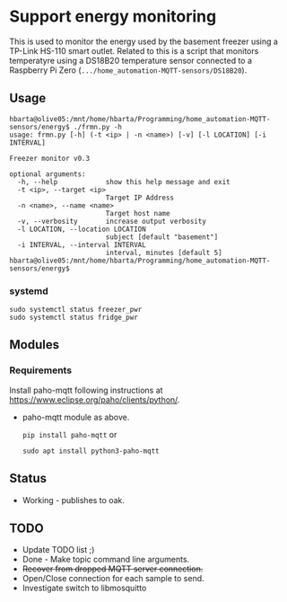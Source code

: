 # Support energy monitoring

This is used to monitor the energy used by the basement freezer using a TP-Link HS-110
smart outlet. Related to this is a script that monitors temperatyre using a DS18B20
temperature sensor connected to a Raspberry Pi Zero
(`.../home_automation-MQTT-sensors/DS18B20`).

## Usage

```text
hbarta@olive05:/mnt/home/hbarta/Programming/home_automation-MQTT-sensors/energy$ ./frmn.py -h
usage: frmn.py [-h] (-t <ip> | -n <name>) [-v] [-l LOCATION] [-i INTERVAL]

Freezer monitor v0.3

optional arguments:
  -h, --help            show this help message and exit
  -t <ip>, --target <ip>
                        Target IP Address
  -n <name>, --name <name>
                        Target host name
  -v, --verbosity       increase output verbosity
  -l LOCATION, --location LOCATION
                        subject [default "basement"]
  -i INTERVAL, --interval INTERVAL
                        interval, minutes [default 5]
hbarta@olive05:/mnt/home/hbarta/Programming/home_automation-MQTT-sensors/energy$ 
```

### systemd

```text
sudo systemctl status freezer_pwr
sudo systemctl status fridge_pwr
```
## Modules

### Requirements

Install paho-mqtt following instructions at https://www.eclipse.org/paho/clients/python/.

* paho-mqtt module as above.

    `pip install paho-mqtt`
or

    `sudo apt install python3-paho-mqtt`

## Status

* Working - publishes to oak.

## TODO

* Update TODO list ;)
* Done - Make topic command line arguments.
* <s>Recover from dropped MQTT server connection.</s>
* Open/Close connection for each sample to send.
* Investigate switch to libmosquitto

